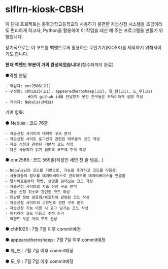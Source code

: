 # slflrn-kiosk-CBSH

이 단체 프로젝트는 충북과학고등학교의 사용하기 불편한 자습신청 시스템을 조금이라도 편리하게 하고자,
Python을 활용하여 이 작업을 대신 해 주는 프로그램을 만들기 위함입니다.

장기적으로는 이 코드를 백엔드로써 활용하는 무인기기(KIOSK)를 제작하기 위해서이기도 합니다.

**현재 백엔드 부분이 거의 완성되었습니다!**(함수화까지 완료)

  ●역할 분담
  
    - 책임자: enc2586(고1)
    - 구성원: chh1025(고1), appearedherosheep(고1), 류_현(고1), 도_우(고1)
              #아직 github id를 전달받지 못한 친구들은 부득이하게 실명 작성
    - 기여자: Nebula(선배님)

기여 항목:

  ● Nebula : 코드 76줄
  
    - 자습신청 사이트의 대략적 구조 분석
    - 자습신청 사이트 로그인과 관련된 대부분의 코드 작성
    - 자습 신청과 관련된 기본적 코드 작성
    - 다른 사용자가 읽기 쉽도록 코드에 주석 작성
    
  ● enc2586 : 코드 569줄(작성만 세면 천 줄 넘음...)
  
    - Nebula님의 코드를 기반으로, 기능을 추가하고 코드를 다듬음:
    - 사용자들의 정보를 데이터베이스로 관리하도록 데이터베이스를 연결함    
    - 웹사이트로부터 학번, 성명을 읽어오는 코드 작성
    - 자습신청 사이트의 자습 신청 구조 분석
    - 자습 신청 취소와 관련된 코드 작성
    - 민감한 정보 암호화/복호화와 관련된 코드 작성
    - 자습신청 사이트의 고유번호 관련 구조 분석
    - 자습신청 기능 이용 시 로그 남기는 코드 작성
    - 어지러운 코드 다듬고 주석 추가
    - 백엔드 부분 거의 모두 완성

  ● chh1025 : 7월 7일 이후 commit예정
  
  ● appearedherosheep : 7월 7일 이후 commit예정
  
  ● 류_현 : 7월 7일 이후 commit예정
  
  ● 도_우 : 7월 7일 이후 commit예정
  
